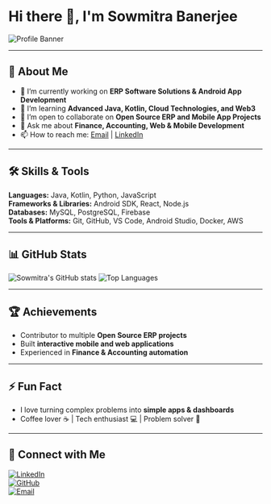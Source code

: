 # Hi there 👋, I'm Sowmitra Banerjee

![Profile Banner](https://via.placeholder.com/1000x200.png?text=Welcome+to+My+GitHub+Profile)

---

## 🌟 About Me
- 🔭 I’m currently working on **ERP Software Solutions & Android App Development**  
- 🌱 I’m learning **Advanced Java, Kotlin, Cloud Technologies, and Web3**  
- 👯 I’m open to collaborate on **Open Source ERP and Mobile App Projects**  
- 💬 Ask me about **Finance, Accounting, Web & Mobile Development**  
- 📫 How to reach me: [Email](mailto:sowmitra@example.com) | [LinkedIn](https://www.linkedin.com/in/sowmitrabanerjee)

---

## 🛠️ Skills & Tools
**Languages:** Java, Kotlin, Python, JavaScript  
**Frameworks & Libraries:** Android SDK, React, Node.js  
**Databases:** MySQL, PostgreSQL, Firebase  
**Tools & Platforms:** Git, GitHub, VS Code, Android Studio, Docker, AWS  

---

## 📊 GitHub Stats
![Sowmitra's GitHub stats](https://github-readme-stats.vercel.app/api?username=sowmitra8&show_icons=true&theme=radical)
![Top Languages](https://github-readme-stats.vercel.app/api/top-langs/?username=sowmitra8&layout=compact&theme=radical)

---

## 🏆 Achievements
- Contributor to multiple **Open Source ERP projects**  
- Built **interactive mobile and web applications**  
- Experienced in **Finance & Accounting automation**

---

## ⚡ Fun Fact
- I love turning complex problems into **simple apps & dashboards**  
- Coffee lover ☕ | Tech enthusiast 💻 | Problem solver 🧩

---

## 📌 Connect with Me
[![LinkedIn](https://img.shields.io/badge/LinkedIn-Sowmitra-blue?style=for-the-badge&logo=linkedin)](https://www.linkedin.com/in/sowmitra-banerjee)  
[![GitHub](https://img.shields.io/badge/GitHub-Sowmitra-black?style=for-the-badge&logo=github)](https://github.com/sowmitra8)  
[![Email](https://img.shields.io/badge/Email-sowmitra@example.com-red?style=for-the-badge&logo=gmail)](mailto:sowmitra@example.com)
